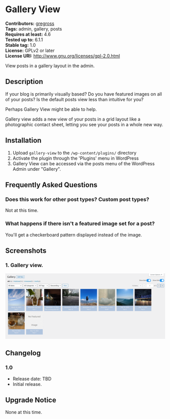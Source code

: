# Gallery View #
**Contributors:** [gregross](https://profiles.wordpress.org/gregross/)  
**Tags:** admin, gallery, posts  
**Requires at least:** 4.6  
**Tested up to:** 6.1.1  
**Stable tag:** 1.0  
**License:** GPLv2 or later  
**License URI:** http://www.gnu.org/licenses/gpl-2.0.html  

View posts in a gallery layout in the admin.

## Description ##

If your blog is primarily visually based?  Do you have featured images on all of your posts?  Is the default posts view less than intuitive for you?

Perhaps Gallery View might be able to help.

Gallery view adds a new view of your posts in a grid layout like a photographic contact sheet, letting you see your posts in a whole new way.

## Installation ##

1. Upload `gallery-view` to the `/wp-content/plugins/` directory
2. Activate the plugin through the 'Plugins' menu in WordPress
3. Gallery View can be accessed via the posts menu of the WordPress Admin under "Gallery".

## Frequently Asked Questions ##

### Does this work for other post types?  Custom post types? ###

Not at this time.

### What happens if there isn't a featured image set for a post? ###

You'll get a checkerboard pattern displayed instead of the image.

## Screenshots ##

### 1. Gallery view. ###
![Gallery view.](assets/screenshot-1.png)


## Changelog ##

### 1.0 ###
* Release date: TBD
* Initial release.

## Upgrade Notice ##

None at this time.